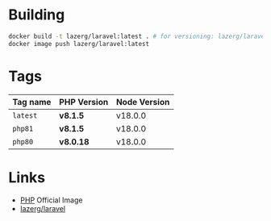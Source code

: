 # Building

```bash
docker build -t lazerg/laravel:latest . # for versioning: lazerg/laravel:php81
docker image push lazerg/laravel:latest
```

# Tags

| Tag name | PHP Version | Node Version |
|----------|-------------|--------------|
| `latest` | **v8.1.5**  | v18.0.0      |
| `php81`  | **v8.1.5**  | v18.0.0      |
| `php80`  | **v8.0.18** | v18.0.0      |

# Links

- [PHP](https://hub.docker.com/_/php) Official Image
- [lazerg/laravel](https://hub.docker.com/r/lazerg/laravel)